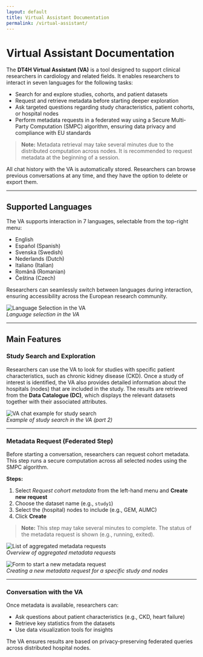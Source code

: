 ```yaml
---
layout: default
title: Virtual Assistant Documentation
permalink: /virtual-assistant/
---
```


# Virtual Assistant Documentation

The **DT4H Virtual Assistant (VA)** is a tool designed to support clinical researchers in cardiology and related fields. It enables researchers to interact in seven languages for the following tasks:

- Search for and explore studies, cohorts, and patient datasets  
- Request and retrieve metadata before starting deeper exploration  
- Ask targeted questions regarding study characteristics, patient cohorts, or hospital nodes  
- Perform metadata requests in a federated way using a Secure Multi-Party Computation (SMPC) algorithm, ensuring data privacy and compliance with EU standards  

> **Note:** Metadata retrieval may take several minutes due to the distributed computation across nodes. It is recommended to request metadata at the beginning of a session.

All chat history with the VA is automatically stored. Researchers can browse previous conversations at any time, and they have the option to delete or export them.

---

## Supported Languages

The VA supports interaction in 7 languages, selectable from the top-right menu:

- English  
- Español (Spanish)  
- Svenska (Swedish)  
- Nederlands (Dutch)  
- Italiano (Italian)  
- Română (Romanian)  
- Čeština (Czech)  

Researchers can seamlessly switch between languages during interaction, ensuring accessibility across the European research community.

![Language Selection in the VA](assets/images/virtual_assistant_1.png)  
*Language selection in the VA*

---

## Main Features

### Study Search and Exploration

Researchers can use the VA to look for studies with specific patient characteristics, such as chronic kidney disease (CKD). Once a study of interest is identified, the VA also provides detailed information about the hospitals (nodes) that are included in the study. The results are retrieved from the **Data Catalogue (DC)**, which displays the relevant datasets together with their associated attributes.

![VA chat example for study search](assets/images/virtual_assistant_2.png)  
*Example of study search in the VA (part 2)*

---

### Metadata Request (Federated Step)

Before starting a conversation, researchers can request cohort metadata. This step runs a secure computation across all selected nodes using the SMPC algorithm.

**Steps:**  
1. Select *Request cohort metadata* from the left-hand menu and **Create new request**  
2. Choose the dataset name (e.g., `study1`)  
3. Select the (hospital) nodes to include (e.g., GEM, AUMC)  
4. Click **Create**  

> **Note:** This step may take several minutes to complete. The status of the metadata request is shown (e.g., running, exited).

![List of aggregated metadata requests](assets/images/virtual_assistant_3_1.png)  
*Overview of aggregated metadata requests*

![Form to start a new metadata request](assets/images/virtual_assistant_3_2.png)  
*Creating a new metadata request for a specific study and nodes*

---

### Conversation with the VA

Once metadata is available, researchers can:  
- Ask questions about patient characteristics (e.g., CKD, heart failure)  
- Retrieve key statistics from the datasets  
- Use data visualization tools for insights  

The VA ensures results are based on privacy-preserving federated queries across distributed hospital nodes.
